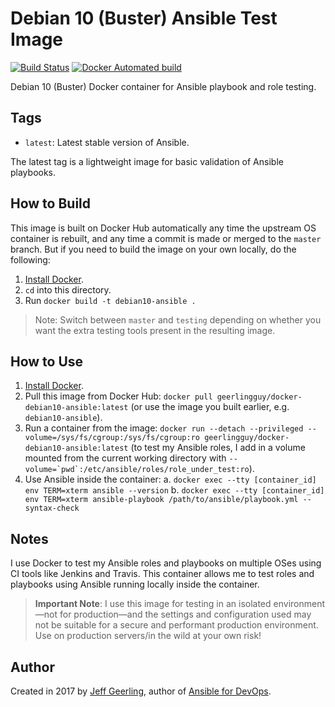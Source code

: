 # Debian 10 (Buster) Ansible Test Image

[![Build Status](https://travis-ci.com/geerlingguy/docker-debian10-ansible.svg?branch=master)](https://travis-ci.com/geerlingguy/docker-debian10-ansible) [![Docker Automated build](https://img.shields.io/docker/automated/geerlingguy/docker-debian10-ansible.svg?maxAge=2592000)](https://hub.docker.com/r/geerlingguy/docker-debian10-ansible/)

Debian 10 (Buster) Docker container for Ansible playbook and role testing.

## Tags

  - `latest`: Latest stable version of Ansible.

The latest tag is a lightweight image for basic validation of Ansible playbooks.

## How to Build

This image is built on Docker Hub automatically any time the upstream OS container is rebuilt, and any time a commit is made or merged to the `master` branch. But if you need to build the image on your own locally, do the following:

  1. [Install Docker](https://docs.docker.com/engine/installation/).
  2. `cd` into this directory.
  3. Run `docker build -t debian10-ansible .`

> Note: Switch between `master` and `testing` depending on whether you want the extra testing tools present in the resulting image.

## How to Use

  1. [Install Docker](https://docs.docker.com/engine/installation/).
  2. Pull this image from Docker Hub: `docker pull geerlingguy/docker-debian10-ansible:latest` (or use the image you built earlier, e.g. `debian10-ansible`).
  3. Run a container from the image: `docker run --detach --privileged --volume=/sys/fs/cgroup:/sys/fs/cgroup:ro geerlingguy/docker-debian10-ansible:latest` (to test my Ansible roles, I add in a volume mounted from the current working directory with ``--volume=`pwd`:/etc/ansible/roles/role_under_test:ro``).
  4. Use Ansible inside the container:
    a. `docker exec --tty [container_id] env TERM=xterm ansible --version`
    b. `docker exec --tty [container_id] env TERM=xterm ansible-playbook /path/to/ansible/playbook.yml --syntax-check`

## Notes

I use Docker to test my Ansible roles and playbooks on multiple OSes using CI tools like Jenkins and Travis. This container allows me to test roles and playbooks using Ansible running locally inside the container.

> **Important Note**: I use this image for testing in an isolated environment—not for production—and the settings and configuration used may not be suitable for a secure and performant production environment. Use on production servers/in the wild at your own risk!

## Author

Created in 2017 by [Jeff Geerling](https://www.jeffgeerling.com/), author of [Ansible for DevOps](https://www.ansiblefordevops.com/).
